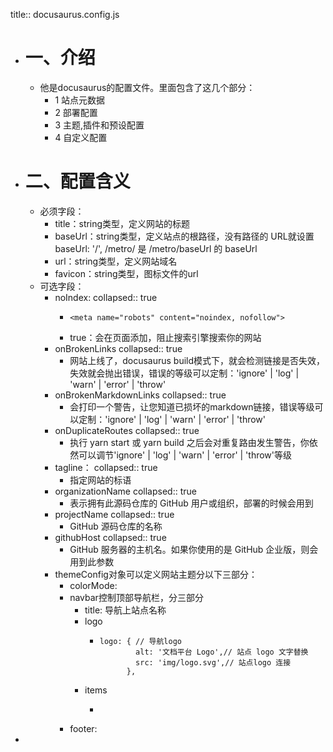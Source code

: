 title:: docusaurus.config.js

- # 一、介绍
	- 他是docusaurus的配置文件。里面包含了这几个部分：
		- 1 站点元数据
		- 2 部署配置
		- 3 主题,插件和预设配置
		- 4 自定义配置
- # 二、配置含义
	- 必须字段：
		- title：string类型，定义网站的标题
		- baseUrl：string类型，定义站点的根路径，没有路径的 URL就设置baseUrl: '/',
		              /metro/ 是 /metro/baseUrl 的 baseUrl
		- url：string类型，定义网站域名
		- favicon：string类型，图标文件的url
	- 可选字段：
		- noIndex: 
		  collapsed:: true
			- ```
			  <meta name="robots" content="noindex, nofollow">
			  ```
			- true：会在页面添加，阻止搜索引擎搜索你的网站
		- onBrokenLinks
		  collapsed:: true
			- 网站上线了，docusaurus build模式下，就会检测链接是否失效，失效就会抛出错误，错误的等级可以定制：'ignore' | 'log' | 'warn' | 'error' | 'throw'
		- onBrokenMarkdownLinks
		  collapsed:: true
			- 会打印一个警告，让您知道已损坏的markdown链接，错误等级可以定制：'ignore' | 'log' | 'warn' | 'error' | 'throw'
		- onDuplicateRoutes
		  collapsed:: true
			- 执行 yarn start 或 yarn build 之后会对重复路由发生警告，你依然可以调节'ignore' | 'log' | 'warn' | 'error' | 'throw'等级
		- tagline：
		  collapsed:: true
			- 指定网站的标语
		- organizationName
		  collapsed:: true
			- 表示拥有此源码仓库的 GitHub 用户或组织，部署的时候会用到
		- projectName
		  collapsed:: true
			- GitHub 源码仓库的名称
		- githubHost
		  collapsed:: true
			- GitHub 服务器的主机名。如果你使用的是 GitHub 企业版，则会用到此参数
		- themeConfig对象可以定义网站主题分以下三部分：
			- colorMode:
			- navbar控制顶部导航栏，分三部分
				- title: 导航上站点名称
				- logo
					- ```
					  logo: { // 导航logo
					          alt: '文档平台 Logo',// 站点 logo 文字替换
					          src: 'img/logo.svg',// 站点logo 连接
					        },
					  ```
				- items
					- ```
					  
					  ```
			- footer:
-